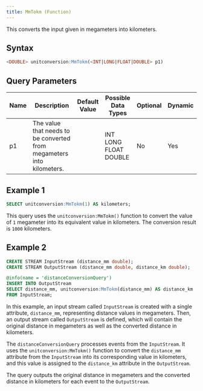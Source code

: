 ```yaml
---
title: MmTokm (Function)
---
```


This converts the input given in megameters into kilometers.

## Syntax

```sql
<DOUBLE> unitconversion:MmTokm(<INT|LONG|FLOAT|DOUBLE> p1)
```

## Query Parameters

| Name | Description | Default Value | Possible Data Types   | Optional | Dynamic |
|------|-------------|---------------|-----------------------|----------|---------|
| p1   | The value that needs to be converted from megameters into kilometers. |               | INT LONG FLOAT DOUBLE | No       | Yes     |

## Example 1

```sql
SELECT unitconversion:MmTokm(1) AS kilometers;
```

This query uses the `unitconversion:MmTokm()` function to convert the value of `1` megameter into its equivalent value in kilometers. The conversion result is `1000` kilometers.

## Example 2

```sql
CREATE STREAM InputStream (distance_mm double);
CREATE STREAM OutputStream (distance_mm double, distance_km double);

@info(name = 'distanceConversionQuery')
INSERT INTO OutputStream
SELECT distance_mm, unitconversion:MmTokm(distance_mm) AS distance_km
FROM InputStream;
```

In this example, an input stream called `InputStream` is created with a single attribute, `distance_mm`, representing distance values in megameters. Then, an output stream called `OutputStream` is defined, which will contain the original distance in megameters as well as the converted distance in kilometers.

The `distanceConversionQuery` processes events from the `InputStream`. It uses the `unitconversion:MmTokm()` function to convert the `distance_mm` attribute from the `InputStream` into its corresponding value in kilometers, and this value is assigned to the `distance_km` attribute in the `OutputStream`.

The query outputs the original distance in megameters and the converted distance in kilometers for each event to the `OutputStream`.
